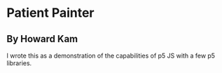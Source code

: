 # Patient Painter
## By Howard Kam


I wrote this as a demonstration of the capabilities of p5 JS with a few p5 libraries.